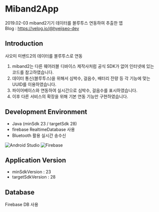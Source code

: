 # Miband2App
2019.02-03 miband2기기 데이터를 블루투스 연동하여 추출한 앱 </br>
Blog : https://velog.io/@hyejiseo-dev

## Introduction
샤오미 미밴드2의 데이터를 블루투스로 연동
1. miband2는 다른 웨어러블 디바이스 제작사처럼 공식 SDK가 없어 인터넷에 있는 코드를 참고하였습니다.
2. 데이터 통신(블루투스)을 위해서 심박수, 걸음수, 배터리 잔량 등 각 기능에 맞는 UUID를 이용하였습니다.
3. 파이어베이스와 연동하여 실시간으로 심박수, 걸음수를 표시하였습니다.
4. 이후 다른 서비스의 확장을 위해 기본 연동 기능만 구현하였습니다.

## Development Environment
- Java (minSdk 23 / targetSdk 28)
- firebase RealtimeDatabase 사용
- Bluetooth 활용 실시간 송수신

![Android Studio](https://img.shields.io/badge/Android%20Studio-3DDC84.svg?style=for-the-badge&logo=android-studio&logoColor=white)
![Firebase](https://img.shields.io/badge/Firebase-039BE5?style=for-the-badge&logo=Firebase&logoColor=white)

## Application Version
- minSdkVersion : 23
- targetSdkVersion : 28

## Database 
Firebase DB 사용

